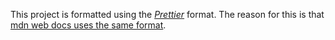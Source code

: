 This project is formatted using the [*Prettier*](https://prettier.io/) format.
The reason for this is that [mdn web docs uses the same format]([https://developer.mozilla.org/en-US/docs/MDN/Writing_guidelines/Writing_style_guide/Code_style_guide/JavaScript](https://developer.mozilla.org/en-US/docs/MDN/Writing_guidelines/Writing_style_guide/Code_style_guide/JavaScript#:~:text=On%20MDN%20Web%20Docs%2C%20we%20use%20Prettier%20as%20a%20code%20formatter%20to%20keep%20the%20code%20style%20consistent%20(and%20to%20avoid%20off%2Dtopic%20discussions).)https://developer.mozilla.org/en-US/docs/MDN/Writing_guidelines/Writing_style_guide/Code_style_guide/JavaScript#:~:text=On%20MDN%20Web%20Docs%2C%20we%20use%20Prettier%20as%20a%20code%20formatter%20to%20keep%20the%20code%20style%20consistent%20(and%20to%20avoid%20off%2Dtopic%20discussions).).
